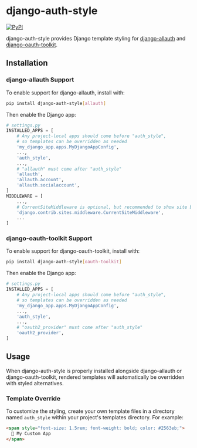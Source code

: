 # django-auth-style
[![PyPI](https://img.shields.io/pypi/v/django-auth-style)](https://pypi.org/project/django-auth-style/)

django-auth-style provides Django template styling for
[django-allauth](https://django-allauth.readthedocs.io/)
and [django-oauth-toolkit](https://django-oauth-toolkit.readthedocs.io/).

## Installation
### django-allauth Support
To enable support for django-allauth, install with:
```bash
pip install django-auth-style[allauth]
```

Then enable the Django app:
```python
# settings.py
INSTALLED_APPS = [
    # Any project-local apps should come before "auth_style",
    # so templates can be overridden as needed
    'my_django_app.apps.MyDjangoAppConfig',
    ...,
    'auth_style',
    ...,
    # "allauth" must come after "auth_style"
    'allauth',
    'allauth.account',
    'allauth.socialaccount',
]
MIDDLEWARE = [
    ...,
    # CurrentSiteMiddleware is optional, but recommended to show site branding
    'django.contrib.sites.middleware.CurrentSiteMiddleware',
    ...
]
```

### django-oauth-toolkit Support
To enable support for django-oauth-toolkit, install with:
```bash
pip install django-auth-style[oauth-toolkit]
```

Then enable the Django app:
```python
# settings.py
INSTALLED_APPS = [
    # Any project-local apps should come before "auth_style",
    # so templates can be overridden as needed
    'my_django_app.apps.MyDjangoAppConfig',
    ...,
    'auth_style',
    ...,
    # "oauth2_provider" must come after "auth_style"
    'oauth2_provider',
]
```

## Usage
When django-auth-style is properly installed alongside django-allauth or django-oauth-toolkit,
rendered templates will automatically be overridden with styled alternatives.

### Template Override

To customize the styling, create your own template files in a directory named `auth_style` within your project's templates directory. For example:

```html
<span style="font-size: 1.5rem; font-weight: bold; color: #2563eb;">
  🚀 My Custom App
</span>
```
